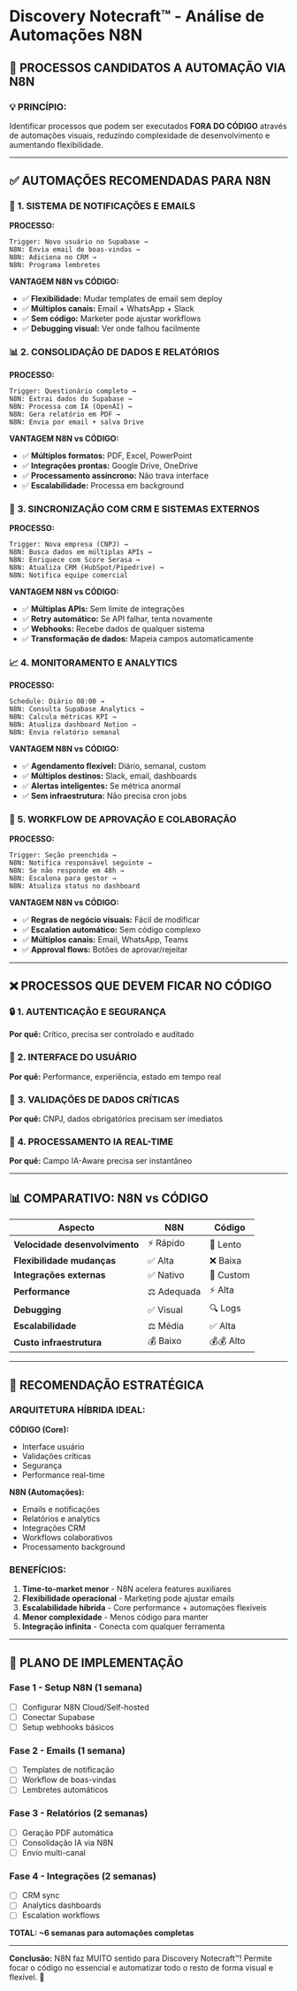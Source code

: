 # Discovery Notecraft™ - Análise de Automações N8N

## 🤖 **PROCESSOS CANDIDATOS A AUTOMAÇÃO VIA N8N**

### **💡 PRINCÍPIO:** 
Identificar processos que podem ser executados **FORA DO CÓDIGO** através de automações visuais, reduzindo complexidade de desenvolvimento e aumentando flexibilidade.

---

## ✅ **AUTOMAÇÕES RECOMENDADAS PARA N8N**

### 📧 **1. SISTEMA DE NOTIFICAÇÕES E EMAILS**

**PROCESSO:**
```
Trigger: Novo usuário no Supabase → 
N8N: Envia email de boas-vindas → 
N8N: Adiciona no CRM → 
N8N: Programa lembretes
```

**VANTAGEM N8N vs CÓDIGO:**
- ✅ **Flexibilidade:** Mudar templates de email sem deploy
- ✅ **Múltiplos canais:** Email + WhatsApp + Slack
- ✅ **Sem código:** Marketer pode ajustar workflows
- ✅ **Debugging visual:** Ver onde falhou facilmente

### 📊 **2. CONSOLIDAÇÃO DE DADOS E RELATÓRIOS**

**PROCESSO:**
```
Trigger: Questionário completo → 
N8N: Extrai dados do Supabase → 
N8N: Processa com IA (OpenAI) → 
N8N: Gera relatório em PDF → 
N8N: Envia por email + salva Drive
```

**VANTAGEM N8N vs CÓDIGO:**
- ✅ **Múltiplos formatos:** PDF, Excel, PowerPoint
- ✅ **Integrações prontas:** Google Drive, OneDrive
- ✅ **Processamento assíncrono:** Não trava interface
- ✅ **Escalabilidade:** Processa em background

### 🔄 **3. SINCRONIZAÇÃO COM CRM E SISTEMAS EXTERNOS**

**PROCESSO:**
```
Trigger: Nova empresa (CNPJ) → 
N8N: Busca dados em múltiplas APIs → 
N8N: Enriquece com Score Serasa → 
N8N: Atualiza CRM (HubSpot/Pipedrive) → 
N8N: Notifica equipe comercial
```

**VANTAGEM N8N vs CÓDIGO:**
- ✅ **Múltiplas APIs:** Sem limite de integrações
- ✅ **Retry automático:** Se API falhar, tenta novamente
- ✅ **Webhooks:** Recebe dados de qualquer sistema
- ✅ **Transformação de dados:** Mapeia campos automaticamente

### 📈 **4. MONITORAMENTO E ANALYTICS**

**PROCESSO:**
```
Schedule: Diário 08:00 → 
N8N: Consulta Supabase Analytics → 
N8N: Calcula métricas KPI → 
N8N: Atualiza dashboard Notion → 
N8N: Envia relatório semanal
```

**VANTAGEM N8N vs CÓDIGO:**
- ✅ **Agendamento flexível:** Diário, semanal, custom
- ✅ **Múltiplos destinos:** Slack, email, dashboards
- ✅ **Alertas inteligentes:** Se métrica anormal
- ✅ **Sem infraestrutura:** Não precisa cron jobs

### 🤝 **5. WORKFLOW DE APROVAÇÃO E COLABORAÇÃO**

**PROCESSO:**
```
Trigger: Seção preenchida → 
N8N: Notifica responsável seguinte → 
N8N: Se não responde em 48h → 
N8N: Escalona para gestor → 
N8N: Atualiza status no dashboard
```

**VANTAGEM N8N vs CÓDIGO:**
- ✅ **Regras de negócio visuais:** Fácil de modificar
- ✅ **Escalation automático:** Sem código complexo
- ✅ **Múltiplos canais:** Email, WhatsApp, Teams
- ✅ **Approval flows:** Botões de aprovar/rejeitar

---

## ❌ **PROCESSOS QUE DEVEM FICAR NO CÓDIGO**

### 🔒 **1. AUTENTICAÇÃO E SEGURANÇA**
**Por quê:** Crítico, precisa ser controlado e auditado

### 🎨 **2. INTERFACE DO USUÁRIO**
**Por quê:** Performance, experiência, estado em tempo real

### 💾 **3. VALIDAÇÕES DE DADOS CRÍTICAS**
**Por quê:** CNPJ, dados obrigatórios precisam ser imediatos

### 🧠 **4. PROCESSAMENTO IA REAL-TIME**
**Por quê:** Campo IA-Aware precisa ser instantâneo

---

## 📊 **COMPARATIVO: N8N vs CÓDIGO**

| Aspecto | N8N | Código |
|---------|-----|--------|
| **Velocidade desenvolvimento** | ⚡ Rápido | 🐌 Lento |
| **Flexibilidade mudanças** | ✅ Alta | ❌ Baixa |
| **Integrações externas** | ✅ Nativo | 🔧 Custom |
| **Performance** | ⚖️ Adequada | ⚡ Alta |
| **Debugging** | ✅ Visual | 🔍 Logs |
| **Escalabilidade** | ⚖️ Média | ✅ Alta |
| **Custo infraestrutura** | 💰 Baixo | 💰💰 Alto |

---

## 🎯 **RECOMENDAÇÃO ESTRATÉGICA**

### **ARQUITETURA HÍBRIDA IDEAL:**

**CÓDIGO (Core):**
- Interface usuário
- Validações críticas  
- Segurança
- Performance real-time

**N8N (Automações):**
- Emails e notificações
- Relatórios e analytics
- Integrações CRM
- Workflows colaborativos
- Processamento background

### **BENEFÍCIOS:**
1. **Time-to-market menor** - N8N acelera features auxiliares
2. **Flexibilidade operacional** - Marketing pode ajustar emails
3. **Escalabilidade híbrida** - Core performance + automações flexíveis
4. **Menor complexidade** - Menos código para manter
5. **Integração infinita** - Conecta com qualquer ferramenta

---

## 🚀 **PLANO DE IMPLEMENTAÇÃO**

### **Fase 1 - Setup N8N (1 semana)**
- [ ] Configurar N8N Cloud/Self-hosted
- [ ] Conectar Supabase
- [ ] Setup webhooks básicos

### **Fase 2 - Emails (1 semana)**  
- [ ] Templates de notificação
- [ ] Workflow de boas-vindas
- [ ] Lembretes automáticos

### **Fase 3 - Relatórios (2 semanas)**
- [ ] Geração PDF automática
- [ ] Consolidação IA via N8N
- [ ] Envio multi-canal

### **Fase 4 - Integrações (2 semanas)**
- [ ] CRM sync
- [ ] Analytics dashboards
- [ ] Escalation workflows

**TOTAL: ~6 semanas para automações completas**

---

**Conclusão:** N8N faz MUITO sentido para Discovery Notecraft™! Permite focar o código no essencial e automatizar todo o resto de forma visual e flexível. 🎯